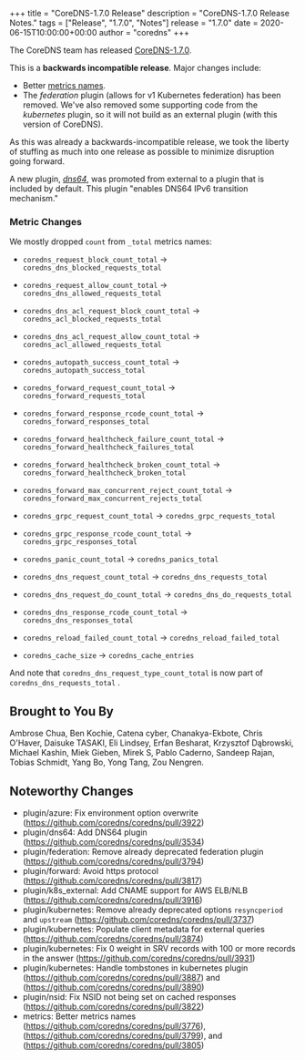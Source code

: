 +++
title = "CoreDNS-1.7.0 Release"
description = "CoreDNS-1.7.0 Release Notes."
tags = ["Release", "1.7.0", "Notes"]
release = "1.7.0"
date = 2020-06-15T10:00:00+00:00
author = "coredns"
+++

The CoreDNS team has released
[CoreDNS-1.7.0](https://github.com/coredns/coredns/releases/tag/v1.7.0).

This is a **backwards incompatible release**. Major changes include:
* Better [metrics names](https://github.com/coredns/coredns/pull/3776).
* The *federation* plugin (allows for v1 Kubernetes federation) has been removed. We've also removed
  some supporting code from the *kubernetes* plugin, so it will not build as an external plugin
  (with this version of CoreDNS).

As this was already a backwards-incompatible release, we took the liberty of stuffing as much into
one release as possible to minimize disruption going forward.

A new plugin, [*dns64*](https://coredns.io/plugins/dns64), was promoted from external to a plugin that
is included by default. This plugin "enables DNS64 IPv6 transition mechanism."

### Metric Changes

We mostly dropped `count` from `_total` metrics names:

* `coredns_request_block_count_total` -\> `coredns_dns_blocked_requests_total`
* `coredns_request_allow_count_total` -\> `coredns_dns_allowed_requests_total`

* `coredns_dns_acl_request_block_count_total` -\> `coredns_acl_blocked_requests_total`
* `coredns_dns_acl_request_allow_count_total` -\> `coredns_acl_allowed_requests_total`

* `coredns_autopath_success_count_total` -\> `coredns_autopath_success_total`

* `coredns_forward_request_count_total` -\> `coredns_forward_requests_total`
* `coredns_forward_response_rcode_count_total` -\> `coredns_forward_responses_total`
* `coredns_forward_healthcheck_failure_count_total` -\> `coredns_forward_healthcheck_failures_total`
* `coredns_forward_healthcheck_broken_count_total` -\> `coredns_forward_healthcheck_broken_total`
* `coredns_forward_max_concurrent_reject_count_total` -\> `coredns_forward_max_concurrent_rejects_total`

* `coredns_grpc_request_count_total` -\> `coredns_grpc_requests_total`
* `coredns_grpc_response_rcode_count_total` -\> `coredns_grpc_responses_total`

* `coredns_panic_count_total` -\> `coredns_panics_total`
* `coredns_dns_request_count_total` -\> `coredns_dns_requests_total`
* `coredns_dns_request_do_count_total` -\> `coredns_dns_do_requests_total`
* `coredns_dns_response_rcode_count_total` -\> `coredns_dns_responses_total`

* `coredns_reload_failed_count_total` -\> `coredns_reload_failed_total`

* `coredns_cache_size` -\> `coredns_cache_entries`

And note that
`coredns_dns_request_type_count_total` is now part of `coredns_dns_requests_total` .

## Brought to You By

Ambrose Chua,
Ben Kochie,
Catena cyber,
Chanakya-Ekbote,
Chris O'Haver,
Daisuke TASAKI,
Eli Lindsey,
Erfan Besharat,
Krzysztof Dąbrowski,
Michael Kashin,
Miek Gieben,
Mirek S,
Pablo Caderno,
Sandeep Rajan,
Tobias Schmidt,
Yang Bo,
Yong Tang,
Zou Nengren.

## Noteworthy Changes

* plugin/azure: Fix environment option overwrite (https://github.com/coredns/coredns/pull/3922)
* plugin/dns64: Add DNS64 plugin (https://github.com/coredns/coredns/pull/3534)
* plugin/federation: Remove already deprecated federation plugin (https://github.com/coredns/coredns/pull/3794)
* plugin/forward: Avoid https protocol (https://github.com/coredns/coredns/pull/3817)
* plugin/k8s_external: Add CNAME support for AWS ELB/NLB (https://github.com/coredns/coredns/pull/3916)
* plugin/kubernetes: Remove already deprecated options `resyncperiod` and `upstream` (https://github.com/coredns/coredns/pull/3737)
* plugin/kubernetes: Populate client metadata for external queries (https://github.com/coredns/coredns/pull/3874)
* plugin/kubernetes: Fix 0 weight in SRV records with 100 or more records in the answer (https://github.com/coredns/coredns/pull/3931)
* plugin/kubernetes: Handle tombstones in kubernetes plugin (https://github.com/coredns/coredns/pull/3887) and (https://github.com/coredns/coredns/pull/3890)
* plugin/nsid: Fix NSID not being set on cached responses (https://github.com/coredns/coredns/pull/3822)
* metrics: Better metrics names (https://github.com/coredns/coredns/pull/3776), (https://github.com/coredns/coredns/pull/3799), and (https://github.com/coredns/coredns/pull/3805)
